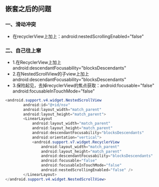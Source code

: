 ## 嵌套之后的问题
### 一、滑动冲突
- 在recyclerView上加上：android:nestedScrollingEnabled="false"
### 二、自己往上窜
- 1.在RecyclerView上加上 android:descendantFocusability="blocksDescendants"
- 2.在NestedScrollView的子view上加上 android:descendantFocusability="blocksDescendants"
- 3.保险起见，去掉recyclerView的焦点获取：android:focusable="false"  android:focusableInTouchMode="false"

```java
<android.support.v4.widget.NestedScrollView
        android:id="@+id/nsv"
        android:layout_width="match_parent"
        android:layout_height="match_parent">
        <LinearLayout
            android:layout_width="match_parent"
            android:layout_height="match_parent"
            android:descendantFocusability="blocksDescendants"
            android:orientation="vertical">
            <android.support.v7.widget.RecyclerView
                android:layout_width="match_parent"
                android:layout_height="match_parent"
                android:descendantFocusability="blocksDescendants"
                android:focusable="false"
                android:focusableInTouchMode="false"
                android:nestedScrollingEnabled="false" />
        </LinearLayout>
</android.support.v4.widget.NestedScrollView>
```
